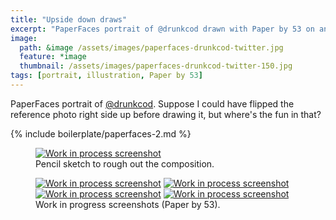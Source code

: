 ```yaml
---
title: "Upside down draws"
excerpt: "PaperFaces portrait of @drunkcod drawn with Paper by 53 on an iPad."
image: 
  path: &image /assets/images/paperfaces-drunkcod-twitter.jpg 
  feature: *image
  thumbnail: /assets/images/paperfaces-drunkcod-twitter-150.jpg
tags: [portrait, illustration, Paper by 53]
---
```


PaperFaces portrait of [@drunkcod](http://twitter.com/drunkcod). Suppose I could have flipped the reference photo right side up before drawing it, but where's the fun in that?

{% include boilerplate/paperfaces-2.md %}

<figure>
	<a href="/assets/images/paperfaces-drunkcod-process-1-lg.jpg"><img src="/assets/images/paperfaces-drunkcod-process-1-750.jpg" alt="Work in process screenshot"></a>
	<figcaption>Pencil sketch to rough out the composition.</figcaption>
</figure>

<figure class="half">
	<a href="/assets/images/paperfaces-drunkcod-process-2-lg.jpg"><img src="/assets/images/paperfaces-drunkcod-process-2-600.jpg" alt="Work in process screenshot"></a>
	<a href="/assets/images/paperfaces-drunkcod-process-3-lg.jpg"><img src="/assets/images/paperfaces-drunkcod-process-3-600.jpg" alt="Work in process screenshot"></a>
	<a href="/assets/images/paperfaces-drunkcod-process-4-lg.jpg"><img src="/assets/images/paperfaces-drunkcod-process-4-600.jpg" alt="Work in process screenshot"></a>
	<a href="/assets/images/paperfaces-drunkcod-process-5-lg.jpg"><img src="/assets/images/paperfaces-drunkcod-process-5-600.jpg" alt="Work in process screenshot"></a>
	<figcaption>Work in progress screenshots (Paper by 53).</figcaption>
</figure>
